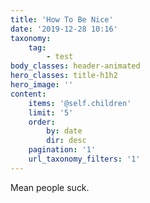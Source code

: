 ```yaml
---
title: 'How To Be Nice'
date: '2019-12-28 10:16'
taxonomy:
    tag:
        - test
body_classes: header-animated
hero_classes: title-h1h2
hero_image: ''
content:
    items: '@self.children'
    limit: '5'
    order:
        by: date
        dir: desc
    pagination: '1'
    url_taxonomy_filters: '1'
---
```


Mean people suck.